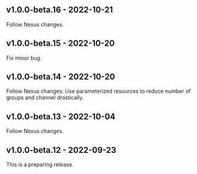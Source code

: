 ## v1.0.0-beta.16 - 2022-10-21

Follow Nexus changes.

## v1.0.0-beta.15 - 2022-10-20

Fix minor bug.

## v1.0.0-beta.14 - 2022-10-20

Follow Nexus changes: Use parameterized resources to reduce number of groups and channel drastically.

## v1.0.0-beta.13 - 2022-10-04

Follow Nexus changes.

## v1.0.0-beta.12 - 2022-09-23

This is a preparing release.
